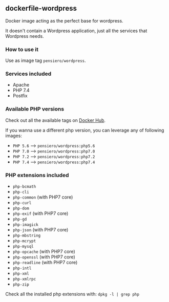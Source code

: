 ## dockerfile-wordpress

Docker image acting as the perfect base for wordpress.

It doesn't contain a Wordpress application, just all the services that Wordpress needs.

### How to use it
Use as image tag `pensiero/wordpress`.

### Services included

- Apache
- PHP 7.4
- Postfix

### Available PHP versions
Check out all the available tags on [Docker Hub](https://hub.docker.com/repository/docker/pensiero/wordpress/tags).

If you wanna use a different php version, you can leverage any of following images:
- `PHP 5.6` --> `pensiero/wordpress:php5.6`
- `PHP 7.0` --> `pensiero/wordpress:php7.0`
- `PHP 7.2` --> `pensiero/wordpress:php7.2`
- `PHP 7.4` --> `pensiero/wordpress:php7.4`

### PHP extensions included

- `php-bcmath`
- `php-cli`
- `php-common` (with PHP7 core)
- `php-curl`
- `php-dom`
- `php-exif` (with PHP7 core)
- `php-gd`
- `php-imagick`
- `php-json` (with PHP7 core)
- `php-mbstring`
- `php-mcrypt`
- `php-mysql`
- `php-opcache` (with PHP7 core)
- `php-openssl` (with PHP7 core)
- `php-readline` (with PHP7 core)
- `php-intl`
- `php-xml`
- `php-xmlrpc`
- `php-zip`

Check all the installed php extensions with: `dpkg -l | grep php`